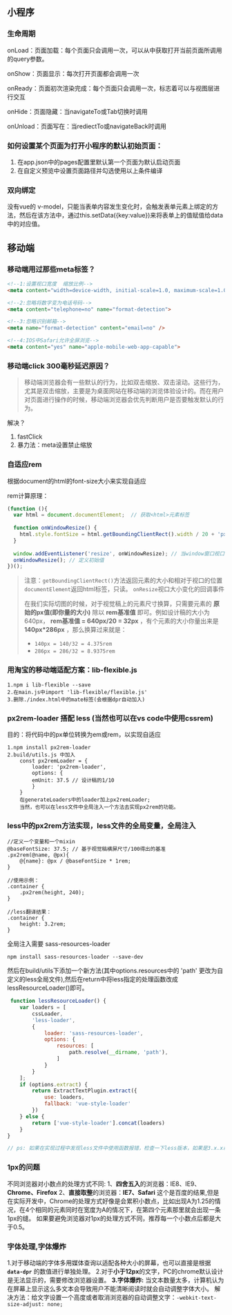 ## 小程序

### 生命周期

onLoad：页面加载：每个页面只会调用一次，可以从中获取打开当前页面所调用的query参数。

onShow：页面显示：每次打开页面都会调用一次

onReady：页面初次渲染完成：每个页面只会调用一次，标志着可以与视图层进行交互

onHide：页面隐藏：当navigateTo或Tab切换时调用

onUnload：页面写在：当rediectTo或navigateBack时调用

### 如何设置某个页面为打开小程序的默认初始页面：

1. 在app.json中的pages配置里默认第一个页面为默认启动页面
2. 在自定义预览中设置页面路径并勾选使用以上条件编译

### 双向绑定

没有vue的 v-model，只能当表单内容发生变化时，会触发表单元素上绑定的方法，然后在该方法中，通过this.setData({key:value})来将表单上的值赋值给data中的对应值。

## 移动端

### 移动端用过那些meta标签？

```html
<!--1:设置视口宽度  缩放比例-->
<meta content="width=device-width, initial-scale=1.0, maximum-scale=1.0, user-scalable=0" name="viewport">

<!--2:忽略将数字变为电话号码-->
<meta content="telephone=no" name="format-detection">

<!--3:忽略识别邮箱-->
<meta name="format-detection" content="email=no" />

<!--4:IOS中Safari允许全屏浏览-->
<meta content="yes" name="apple-mobile-web-app-capable">
```

### 移动端click 300毫秒延迟原因？

> 移动端浏览器会有一些默认的行为，比如双击缩放、双击滚动。这些行为，尤其是双击缩放，主要是为桌面网站在移动端的浏览体验设计的。而在用户对页面进行操作的时候，移动端浏览器会优先判断用户是否要触发默认的行为。

解决？

1. fastClick
2. 暴力法：meta设置禁止缩放

### 自适应rem

根据document的html的font-size大小来实现自适应

rem计算原理：

```js
(function (){
  var html = document.documentElement;  // 获取<html>元素标签
  
  function onWindowResize() {
    html.style.fontSize = html.getBoundingClientRect().width / 20 + 'px';  // 根据html元素标签的宽度计算其字体大小，即1rem，也称为基准值
  }
  
  window.addEventListener('resize', onWindowResize); // 当window窗口视口大小变化时重新计算基准值
  onWindowResize(); // 定义初始值
})();
```

> 注意：`getBoundingClientRect()`方法返回元素的大小和相对于视口的位置
> `documentElement`返回html标签，只读。
> `onResize`视口大小变化的回调事件
>
> 在我们实际切图的时候，对于视觉稿上的元素尺寸换算，只需要元素的 **原始的px值(即你量的大小)** 除以 **rem基准值** 即可。例如设计稿的大小为640px， **rem基准值 = 640px/20 = 32px** ，有个元素的大小你量出来是 **140px\*286px** ，那么换算过来就是：
>
> - `140px = 140/32 = 4.375rem`
> - `286px = 286/32 = 8.9375rem`

### 用淘宝的移动端适配方案：lib-flexible.js

    1.npm i lib-flexible --save
    2.在main.js中import 'lib-flexible/flexible.js'
    3.删除./index.html中的mate标签(会根据dpr自动加入)

### px2rem-loader 搭配 less (当然也可以在vs code中使用cssrem)

目的：将代码中的px单位转换为em或rem，以实现自适应

    1.npm install px2rem-loader
    2.build/utils.js 中加入
        const px2remLoader = {
            loader: 'px2rem-loader',
            options: {
            emUnit: 37.5 // 设计稿的1/10
            }
        }
        在generateLoaders中的loader加上px2remLoader;
        当然，也可以在less文件中全局注入一个方法去实现px2rem的功能。

### less中的px2rem方法实现，less文件的全局变量，全局注入


```less
//定义一个变量和一个mixin
@baseFontSize: 37.5; // 基于视觉稿横屏尺寸/100得出的基准
.px2rem(@name, @px){
    @{name}: @px / @baseFontSize * 1rem;
}

//使用示例：
.container {
    .px2rem(height, 240);
}

//less翻译结果：
.container {
    height: 3.2rem;
}
```

全局注入需要 sass-resources-loader

```
npm install sass-resources-loader --save-dev
```


然后在build/utils下添加一个新方法(其中options.resources中的 'path' 更改为自定义的less全局文件),然后在return中将less指定的处理函数改成lessResourceLoader()即可。

```js
 function lessResourceLoader() {
    var loaders = [
        cssLoader,
        'less-loader',
        {
            loader: 'sass-resources-loader',
            options: {
                resources: [
                    path.resolve(__dirname, 'path'),
                ]
            }
        }
    ];
    if (options.extract) {
        return ExtractTextPlugin.extract({
            use: loaders,
            fallback: 'vue-style-loader'
        })
    } else {
        return ['vue-style-loader'].concat(loaders)
    }
}

// ps: 如果在实现过程中发现less文件中使用函数报错，检查一下less版本，如果是3.x.x以上的只要降级为2.7.3即可。
```

### 1px的问题

不同浏览器对小数点的处理方式不同:
    1、**四舍五入**的浏览器：IE8、IE9、**Chrome、Firefox**
    2、**直接取整**的浏览器：**IE7、Safari**
这个是百度的结果,但是在实际开发中，Chrome的处理方式好像是会累积小数点，比如出现A为1.25的情况，在4个相同的元素同时在宽度为A的情况下，在第四个元素那里就会出现一条1px的缝。
如果要避免浏览器对1px的处理方式不同，推荐每一个小数点后都是大于0.5。

### 字体处理,字体爆炸

1.对于移动端的字体多用媒体查询以适配各种大小的屏幕，也可以直接是根据 **`data-dpr`** 的数值进行单独处理。
2.对于**小于12px**的文字，PC的chrome默认设计是无法显示的，需要修改浏览器设置。
**3.字体爆炸:**
当文本数量太多，计算机认为在屏幕上显示这么多文本会导致用户不能清晰阅读时就会自动调整字体大小。
解决方法：给文字设置一个高度或者取消浏览器的自动调整文字：`-webkit-text-size-adjust: none;`

